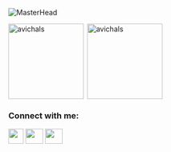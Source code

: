 ![MasterHead](https://media.licdn.com/dms/image/C4D12AQESj72-s5gEKg/article-cover_image-shrink_600_2000/0/1626753867110?e=2147483647&v=beta&t=Kf7YAuwZtyCGYLNch-Mgc5eOC-7h7uL_dnBAIgsAFRQ)
<p><img align="left" src="https://github-readme-stats.vercel.app/api/top-langs?username=avichals&show_icons=true&locale=en&layout=compact" alt="avichals" height="150px" /></p>
<p>&nbsp;<img align="center" src="https://github-readme-stats.vercel.app/api?username=avichals&show_icons=true&locale=en" alt="avichals" height="150px"/></p>
<h3 align="left">Connect with me:</h3>
<p align="left">
<a href="mailto:avichalsharma2003@gmail.com" target="blank"><img align="center" src="https://play-lh.googleusercontent.com/KSuaRLiI_FlDP8cM4MzJ23ml3og5Hxb9AapaGTMZ2GgR103mvJ3AAnoOFz1yheeQBBI" height="30" width="30" /></a>  
<a href="https://linkedin.com/in/avichalsharma7" target="blank"><img align="center" src="https://is2-ssl.mzstatic.com/image/thumb/Purple116/v4/e9/91/f5/e991f598-7800-679e-6702-dc158725ff33/AppIcon-0-1x_U007emarketing-0-7-0-sRGB-85-220.png/1200x600wa.png" height="30" width="35" /></a>
<a href="https://public.tableau.com/app/profile/avichalsharma" target="blank"><img align="center" src="https://images.ctfassets.net/76f8cs5bg9si/38ggNE1ggnjPLDGP3fV6Sb/1dd26f4f7dcd5767f0362cee8369ac92/Feature-Photo-Tableau.png?w=2560&q=100" height="30" width="35" /></a>
</p>

